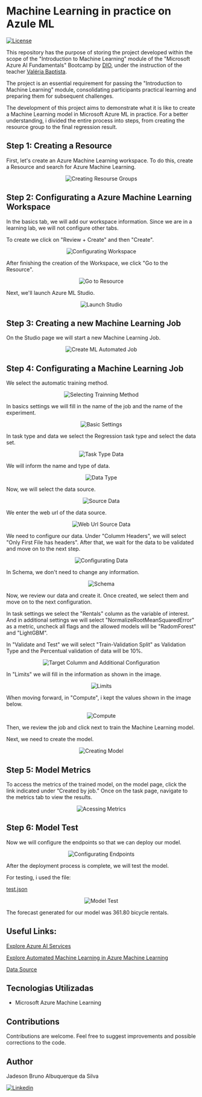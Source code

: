 # Machine Learning in practice on Azule ML

[![License](https://img.shields.io/npm/l/react)](https://github.com/JadesonBruno/machine-learning-in-practice-on-azure-ml/blob/main/LICENSE)

This repository has the purpose of storing the project developed within the scope of the "Introduction to Machine Learning" module of the "Microsoft Azure AI Fundamentals" Bootcamp by [DIO](https://www.dio.me/), under the instruction of the teacher [Valéria Baptista](https://www.linkedin.com/in/valeriabaptista/).

The project is an essential requirement for passing the "Introduction to Machine Learning" module, consolidating participants practical learning and preparing them for subsequent challenges.

The development of this project aims to demonstrate what it is like to create a Machine Learning model in Microsoft Azure ML in practice. For a better understanding, i divided the entire process into steps, from creating the resource group to the final regression result.

## Step 1: Creating a Resource

First, let's create an Azure Machine Learning workspace. To do this, create a Resource and search for Azure Machine Learning.

<p align="center">
  <img src="./assets/create_recurses_groups.gif" alt="Creating Resourse Groups">
</p>

## Step 2: Configurating a Azure Machine Learning Workspace 

In the basics tab, we will add our workspace information. Since we are in a learning lab, we will not configure other tabs. 

To create we click on "Review + Create" and then "Create".

<p align="center">
  <img src="./assets/configurating_basics_workspace.png" alt="Configurating Workspace">
</p>

After finishing the creation of the Workspace, we click "Go to the Resource".

<p align="center">
  <img src="./assets/go_to_resource.png" alt="Go to Resource">
</p>

Next, we'll launch Azure ML Studio.

<p align="center">
  <img src="./assets/launch_studio.png" alt="Launch Studio">
</p>

## Step 3: Creating a new Machine Learning Job

On the Studio page we will start a new Machine Learning Job.

<p align="center">
  <img src="./assets/create_ml_automated_job.gif" alt="Create ML Automated Job">
</p>

## Step 4: Configurating a Machine Learning Job

We select the automatic training method.

<p align="center">
  <img src="./assets/selecting_training_method.png" alt="Selecting Trainning Method">
</p>

In basics settings we will fill in the name of the job and the name of the experiment.

<p align="center">
  <img src="./assets/basic_settings.png" alt="Basic Settings">
</p>

In task type and data we select the Regression task type and select the data set.

<p align="center">
  <img src="./assets/create_select_data.png" alt="Task Type Data">
</p>

We will inform the name and type of data.

<p align="center">
  <img src="./assets/data_type.png" alt="Data Type">
</p>

Now, we will select the data source.

<p align="center">
  <img src="./assets/source_data.png" alt="Source Data">
</p>

We enter the web url of the data source.

<p align="center">
  <img src="./assets/web_url_source_data.png" alt="Web Url Source Data">
</p>

We need to configure our data. Under "Columm Headers", we will select "Only First File has headers". After that, we wait for the data to be validated and move on to the next step.

<p align="center">
  <img src="./assets/configurating_data.png" alt="Configurating Data">
</p>

In Schema, we don't need to change any information.

<p align="center">
  <img src="./assets/schema.png" alt="Schema">
</p>

Now, we review our data and create it. Once created, we select them and move on to the next configuration.

In task settings we select the "Rentals" column as the variable of interest. And in additional settings we will select "NormalizeRootMeanSquaredError" as a metric, uncheck all flags and the allowed models will be "RadomForest" and "LightGBM".

In "Validate and Test" we will select "Train-Validation Split" as Validation Type and the Percentual validation of data will be 10%. 

<p align="center">
  <img src="./assets/target_columm_and_additional_configuration.png" alt="Target Columm and Additional Configuration">
</p>

In "Limits" we will fill in the information as shown in the image.

<p align="center">
  <img src="./assets/limits.png" alt="Limits">
</p>

When moving forward, in "Compute", i kept the values shown in the image below.

<p align="center">
  <img src="./assets/compute.png" alt="Compute">
</p>
Then, we review the job and click next to train the Machine Learning model.

Next, we need to create the model.

<p align="center">
  <img src="./assets/creating_model.gif" alt="Creating Model">
</p>

## Step 5: Model Metrics

To access the metrics of the trained model, on the model page, click the link indicated under “Created by job.” Once on the task page, navigate to the metrics tab to view the results.

<p align="center">
  <img src="./assets/acessing_metrics.gif" alt="Acessing Metrics">
</p>

## Step 6: Model Test

Now we will configure the endpoints so that we can deploy our model.

<p align="center">
  <img src="./assets/configurating_endpoints.gif" alt="Configurating Endpoints">
</p>

After the deployment process is complete, we will test the model.

For testing, i used the file:

[test.json](test.json)

<p align="center">
  <img src="./assets/model_test.gif" alt="Model Test">
</p>

The forecast generated for our model was 361.80 bicycle rentals.

## Useful Links:

[Explore Azure AI Services](https://microsoftlearning.github.io/mslearn-ai-fundamentals/Instructions/Labs/02-content-safety.html)

[Explore Automated Machine Learning in Azure Machine Learning](https://microsoftlearning.github.io/mslearn-ai-fundamentals/Instructions/Labs/01-machine-learning.html)

[Data Source](https://raw.githubusercontent.com/MicrosoftLearning/mslearn-ai-fundamentals/main/data/ml/daily-bike-share.csv)

## Tecnologias Utilizadas

- Microsoft Azure Machine Learning

## Contributions

Contributions are welcome. Feel free to suggest improvements and possible corrections to the code.

## Author

Jadeson Bruno Albuquerque da Silva

[![Linkedin](https://img.shields.io/badge/LinkedIn-0077B5?style=for-the-badge&logo=linkedin&logoColor=white)](https://www.linkedin.com/in/jadeson-silva/)
